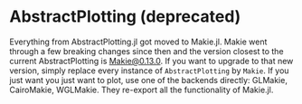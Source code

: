 # AbstractPlotting (deprecated)

Everything from AbstractPlotting.jl got moved to Makie.jl. 
Makie went through a few breaking changes since then
and the version closest to the current AbstractPlotting is [Makie@0.13.0](https://github.com/JuliaPlots/Makie.jl/releases?after=v0.13.1%2Bdocs1).
If you want to upgrade to that new version, simply replace every instance of `AbstractPlotting` by `Makie`. 
If you just want you just want to plot, use one of the backends directly: GLMakie, CairoMakie, WGLMakie.
They re-export all the functionality of Makie.jl.

